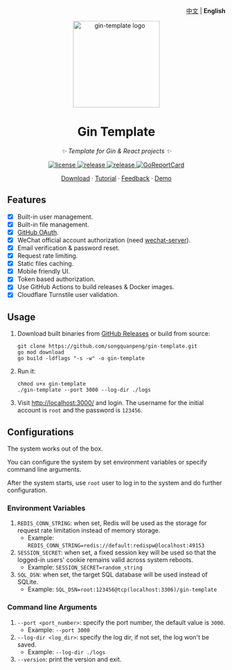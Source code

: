 <p align="right">
    <a href="./README.md">中文</a> | <strong>English</strong>
</p>

<p align="center">
  <a href="https://github.com/songquanpeng/gin-template"><img src="https://raw.githubusercontent.com/songquanpeng/gin-template/main/web/public/logo.png" width="200" height="200" alt="gin-template logo"></a>
</p>

<div align="center">

# Gin Template

_✨ Template for Gin & React projects ✨_

</div>

<p align="center">
  <a href="https://raw.githubusercontent.com/songquanpeng/gin-template/main/LICENSE">
    <img src="https://img.shields.io/github/license/songquanpeng/gin-template?color=brightgreen" alt="license">
  </a>
  <a href="https://github.com/songquanpeng/gin-template/releases/latest">
    <img src="https://img.shields.io/github/v/release/songquanpeng/gin-template?color=brightgreen&include_prereleases" alt="release">
  </a>
  <a href="https://github.com/songquanpeng/gin-template/releases/latest">
    <img src="https://img.shields.io/github/downloads/songquanpeng/gin-template/total?color=brightgreen&include_prereleases" alt="release">
  </a>
  <a href="https://goreportcard.com/report/github.com/songquanpeng/go-file">
    <img src="https://goreportcard.com/badge/github.com/songquanpeng/gin-template" alt="GoReportCard">
  </a>
</p>

<p align="center">
  <a href="https://github.com/songquanpeng/gin-template/releases">Download</a>
  ·
  <a href="https://github.com/songquanpeng/gin-template/blob/main/README.en.md#usage">Tutorial</a>
  ·
  <a href="https://github.com/songquanpeng/gin-template/issues">Feedback</a>
  ·
  <a href="https://gin-template.vercel.app/">Demo</a>
</p>

## Features
+ [x] Built-in user management.
+ [x] Built-in file management.
+ [x] [GitHub OAuth](https://github.com/settings/applications/new).
+ [x] WeChat official account authorization (need [wechat-server](https://github.com/songquanpeng/wechat-server)).
+ [x] Email verification & password reset.
+ [x] Request rate limiting.
+ [x] Static files caching.
+ [x] Mobile friendly UI.
+ [x] Token based authorization.
+ [x] Use GitHub Actions to build releases & Docker images.
+ [x] Cloudflare Turnstile user validation.

## Usage
1. Download built binaries from [GitHub Releases](https://github.com/songquanpeng/gin-template/releases/latest) or build from source:
   ```shell
   git clone https://github.com/songquanpeng/gin-template.git
   go mod download
   go build -ldflags "-s -w" -o gin-template
   ````
2. Run it:
   ```shell
   chmod u+x gin-template
   ./gin-template --port 3000 --log-dir ./logs
   ```
3. Visit [http://localhost:3000/](http://localhost:3000/) and login. The username for the initial account is `root` and the password is `123456`.

## Configurations
The system works out of the box.

You can configure the system by set environment variables or specify command line arguments.

After the system starts, use `root` user to log in to the system and do further configuration.

### Environment Variables
1. `REDIS_CONN_STRING`: when set, Redis will be used as the storage for request rate limitation instead of memory storage.
   + Example: `REDIS_CONN_STRING=redis://default:redispw@localhost:49153`
2. `SESSION_SECRET`: when set, a fixed session key will be used so that the logged-in users' cookie remains valid across system reboots.
   + Example: `SESSION_SECRET=random_string`
3. `SQL_DSN`: when set, the target SQL database will be used instead of SQLite.
   + Example: `SQL_DSN=root:123456@tcp(localhost:3306)/gin-template`

### Command line Arguments
1. `--port <port_number>`: specify the port number, the default value is `3000`.
   + Example: `--port 3000`
2. `--log-dir <log_dir>`: specify the log dir, if not set, the log won't be saved.
   + Example: `--log-dir ./logs`
3. `--version`: print the version and exit.